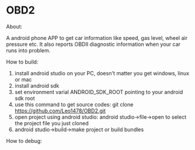 # OBD2

About:

A android phone APP to get car information like speed, gas level, wheel air pressure etc. It also reports OBDII diagnostic information when your car runs into problem.

How to build:

1. install android studio on your PC, doesn't matter you get windows, linux or mac
2. install android sdk
3. set environment varial ANDROID_SDK_ROOT pointing to your android sdk root
4. use this command to get source codes: git clone https://github.com/Leo1478/OBD2.git
5. open project using android studio: android studio->file->open to select the project file you just cloned
6. android studio->build->make project or build bundles

How to debug:
